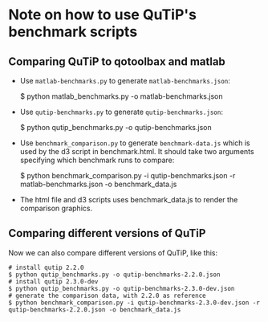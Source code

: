 Note on how to use QuTiP's benchmark scripts
============================================

Comparing QuTiP to qotoolbax and matlab
----------------------------------------

* Use `matlab-benchmarks.py` to generate `matlab-benchmarks.json`:

    $ python matlab_benchmarks.py -o matlab-benchmarks.json

* Use `qutip-benchmarks.py` to generate `qutip-benchmarks.json`:

    $ python qutip_benchmarks.py -o qutip-benchmarks.json

* Use `benchmark_comparison.py` to generate `benchmark-data.js` which is used by
  the d3 script in benchmark.html. It should take two arguments specifying which 
  benchmark runs to compare:

    $ python benchmark_comparison.py -i qutip-benchmarks.json -r matlab-benchmarks.json -o benchmark_data.js

* The html file and d3 scripts uses benchmark_data.js to render the comparison
  graphics.


Comparing different versions of QuTiP
-------------------------------------

Now we can also compare different versions of QuTiP, like this:

    # install qutip 2.2.0
    $ python qutip_benchmarks.py -o qutip-benchmarks-2.2.0.json
    # install qutip 2.3.0-dev
    $ python qutip_benchmarks.py -o qutip-benchmarks-2.3.0-dev.json
    # generate the comparison data, with 2.2.0 as reference
    $ python benchmark_comparison.py -i qutip-benchmarks-2.3.0-dev.json -r qutip-benchmarks-2.2.0.json -o benchmark_data.js

